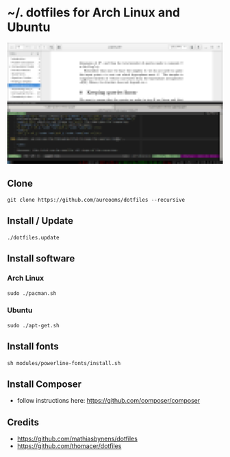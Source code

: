 # ~/. dotfiles for Arch Linux and Ubuntu

![screenshot](https://raw.githubusercontent.com/aureooms/dotfiles/master/files/screenshot.png)

## Clone

    git clone https://github.com/aureooms/dotfiles --recursive


## Install / Update

    ./dotfiles.update


## Install software

### Arch Linux

	sudo ./pacman.sh
	
### Ubuntu

    sudo ./apt-get.sh


## Install fonts

    sh modules/powerline-fonts/install.sh


## Install Composer

  - follow instructions here: https://github.com/composer/composer


## Credits

  - https://github.com/mathiasbynens/dotfiles
  - https://github.com/thomacer/dotfiles
